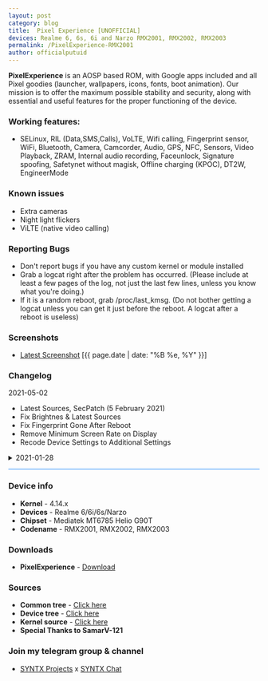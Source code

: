 ```yaml
---
layout: post
category: blog
title:  Pixel Experience [UNOFFICIAL]
devices: Realme 6, 6s, 6i and Narzo RMX2001, RMX2002, RMX2003
permalink: /PixelExperience-RMX2001
author: officialputuid
---
```


**PixelExperience** is an AOSP based ROM, with Google apps included and all Pixel goodies (launcher, wallpapers, icons, fonts, boot animation). Our mission is to offer the maximum possible stability and security, along with essential and useful features for the proper functioning of the device.

### Working features:

- SELinux, RIL (Data,SMS,Calls), VoLTE, Wifi calling, Fingerprint sensor, WiFi, Bluetooth, Camera, Camcorder, Audio, GPS, NFC, Sensors, Video Playback, ZRAM, Internal audio recording, Faceunlock, Signature spoofing, Safetynet without magisk, Offline charging (KPOC), DT2W, EngineerMode

### Known issues

- Extra cameras
- Night light flickers
- ViLTE (native video calling)

### Reporting Bugs

- Don't report bugs if you have any custom kernel or module installed
- Grab a logcat right after the problem has occurred. (Please include at least a few pages of the log, not just the last few lines, unless you know what you're doing.)
- If it is a random reboot, grab /proc/last_kmsg. (Do not bother getting a logcat unless you can get it just before the reboot. A logcat after a reboot is useless)

### Screenshots

- [Latest Screenshot](/404) [{{ page.date | date: "%B %e, %Y" }}]

### Changelog

2021-05-02

- Latest Sources, SecPatch (5 February 2021)
- Fix Brightnes & Latest Sources
- Fix Fingerprint Gone After Reboot
- Remove Minimum Screen Rate on Display
- Recode Device Settings to Additional Settings
<details>
<summary>2021-01-28</summary>
<p><ul>
	<li>Fist Build, Jan Sec Patch</li>
	<li>Latest DT & Latest PE Sources</li>
</ul></p>
</details>

<hr style="background: #007bff" />

### Device info

- **Kernel** - 4.14.x
- **Devices** - Realme 6/6i/6s/Narzo
- **Chipset** - Mediatek MT6785 Helio G90T
- **Codename** - RMX2001, RMX2002, RMX2003

### Downloads

- **PixelExperience** - [Download](https://drive.google.com/file/d/187VqzDdEdnpSg8_kOQukvE-1CQz9D1J8/view?usp=sharing)

### Sources

- **Common tree** - [Click here](https://github.com/officialputuid/android_device_realme_mt6785-common)
- **Device tree** - [Click here](https://github.com/officialputuid/android_device_realme_RMX2001)
- **Kernel source** - [Click here](https://github.com/SamarV-121/android_kernel_realme_RMX2001/)
- **Special Thanks to SamarV-121**

### Join my telegram group & channel

- [SYNTX Projects](https://t.me/SYNTXChannel) x [SYNTX Chat](https://t.me/SYNTXchat)